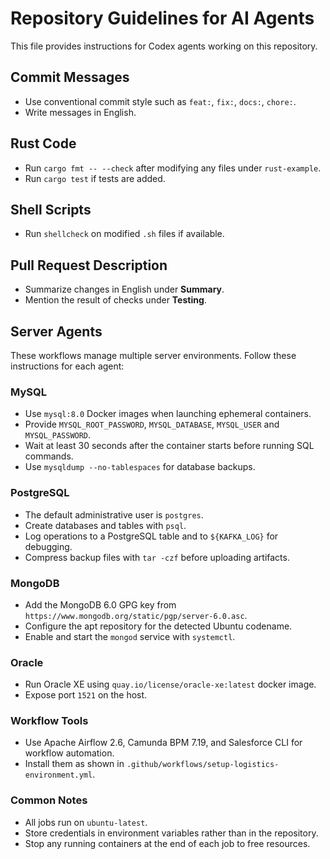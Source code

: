 # Repository Guidelines for AI Agents

This file provides instructions for Codex agents working on this repository.

## Commit Messages
- Use conventional commit style such as `feat:`, `fix:`, `docs:`, `chore:`.
- Write messages in English.

## Rust Code
- Run `cargo fmt -- --check` after modifying any files under `rust-example`.
- Run `cargo test` if tests are added.

## Shell Scripts
- Run `shellcheck` on modified `.sh` files if available.

## Pull Request Description
- Summarize changes in English under **Summary**.
- Mention the result of checks under **Testing**.

## Server Agents
These workflows manage multiple server environments. Follow these instructions for each agent:

### MySQL
- Use `mysql:8.0` Docker images when launching ephemeral containers.
- Provide `MYSQL_ROOT_PASSWORD`, `MYSQL_DATABASE`, `MYSQL_USER` and `MYSQL_PASSWORD`.
- Wait at least 30 seconds after the container starts before running SQL commands.
- Use `mysqldump --no-tablespaces` for database backups.

### PostgreSQL
- The default administrative user is `postgres`.
- Create databases and tables with `psql`.
- Log operations to a PostgreSQL table and to `${KAFKA_LOG}` for debugging.
- Compress backup files with `tar -czf` before uploading artifacts.

### MongoDB
- Add the MongoDB 6.0 GPG key from `https://www.mongodb.org/static/pgp/server-6.0.asc`.
- Configure the apt repository for the detected Ubuntu codename.
- Enable and start the `mongod` service with `systemctl`.

### Oracle
- Run Oracle XE using `quay.io/license/oracle-xe:latest` docker image.
- Expose port `1521` on the host.

### Workflow Tools
- Use Apache Airflow 2.6, Camunda BPM 7.19, and Salesforce CLI for workflow automation.
- Install them as shown in `.github/workflows/setup-logistics-environment.yml`.

### Common Notes
- All jobs run on `ubuntu-latest`.
- Store credentials in environment variables rather than in the repository.
- Stop any running containers at the end of each job to free resources.

